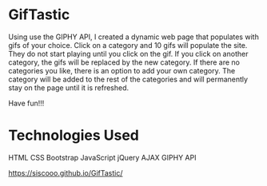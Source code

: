 # GifTastic

Using use the GIPHY API, I created a dynamic web page that populates with gifs of your choice. Click on a category and 10 gifs will populate the site. They do not start playing until you click on the gif. If you click on another category, the gifs will be replaced by the new category. If there are no categories you like, there is an option to add your own category. The category will be added to the rest of the categories and will permanently stay on the page until it is refreshed. 

Have fun!!!

# Technologies Used
HTML
CSS
Bootstrap
JavaScript
jQuery
AJAX
GIPHY API

https://siscooo.github.io/GifTastic/
